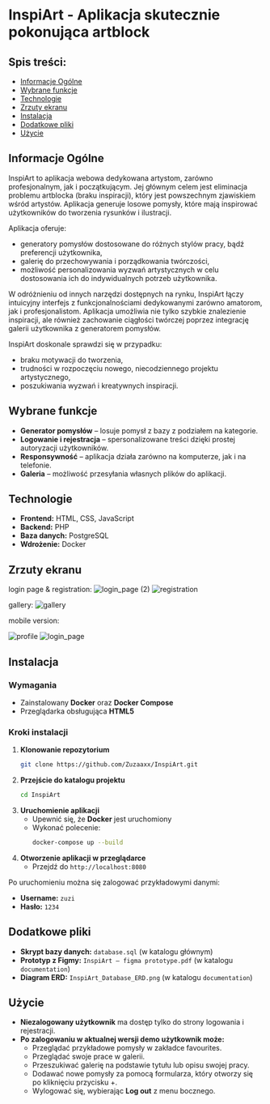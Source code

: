 # InspiArt - Aplikacja skutecznie pokonująca artblock

## Spis treści:
- [Informacje Ogólne](#informacje-ogólne)
- [Wybrane funkcje](#wybrane-funkcje)
- [Technologie](#technologie)
- [Zrzuty ekranu](#zrzuty-ekranu)
- [Instalacja](#instalacja)
- [Dodatkowe pliki](#dodatkowe-pliki)
- [Użycie](#użycie)

## Informacje Ogólne
InspiArt to aplikacja webowa dedykowana artystom, zarówno profesjonalnym, jak i początkującym. Jej głównym celem jest eliminacja problemu artblocka (braku inspiracji), który jest powszechnym zjawiskiem wśród artystów. Aplikacja generuje losowe pomysły, które mają inspirować użytkowników do tworzenia rysunków i ilustracji. 

Aplikacja oferuje:
- generatory pomysłów dostosowane do różnych stylów pracy, bądź preferencji użytkownika,
- galerię do przechowywania i porządkowania twórczości,
- możliwość personalizowania wyzwań artystycznych w celu dostosowania ich do indywidualnych potrzeb użytkownika. 

W odróżnieniu od innych narzędzi dostępnych na rynku, InspiArt łączy intuicyjny interfejs z funkcjonalnościami dedykowanymi zarówno amatorom, jak i profesjonalistom. Aplikacja umożliwia nie tylko szybkie znalezienie inspiracji, ale również zachowanie ciągłości twórczej poprzez integrację galerii użytkownika z generatorem pomysłów.

InspiArt doskonale sprawdzi się w przypadku:
- braku motywacji do tworzenia, 
- trudności w rozpoczęciu nowego, niecodziennego projektu artystycznego, 
- poszukiwania wyzwań i kreatywnych inspiracji. 

## Wybrane funkcje
- **Generator pomysłów** – losuje pomysł z bazy z podziałem na kategorie.
- **Logowanie i rejestracja** – spersonalizowane treści dzięki prostej autoryzacji użytkowników.
- **Responsywność** – aplikacja działa zarówno na komputerze, jak i na telefonie.
- **Galeria** – możliwość przesyłania własnych plików do aplikacji.

## Technologie
- **Frontend:** HTML, CSS, JavaScript
- **Backend:** PHP
- **Baza danych:** PostgreSQL
- **Wdrożenie:** Docker

## Zrzuty ekranu

login page & registration:
![login_page (2)](https://github.com/user-attachments/assets/9fb50f95-5d5e-4887-9e98-2959dec51f7b)
![registration](https://github.com/user-attachments/assets/ce400bde-1aae-47de-ac12-4fe1c4f12219)


gallery:
![gallery](https://github.com/user-attachments/assets/e81a5ae3-37aa-4599-95c0-bfc023d3cb1f)

mobile version:

![profile](https://github.com/user-attachments/assets/a22a7e96-655b-4859-81e7-000d9dcd8da3)
![login_page](https://github.com/user-attachments/assets/d4a9e708-d3e0-4964-a8b7-43f6717eb30b)

## Instalacja
### Wymagania
- Zainstalowany **Docker** oraz **Docker Compose**
- Przeglądarka obsługująca **HTML5**

### Kroki instalacji
1. **Klonowanie repozytorium**  
   ```sh
   git clone https://github.com/Zuzaaxx/InspiArt.git
   ```
2. **Przejście do katalogu projektu**  
   ```sh
   cd InspiArt
   ```
3. **Uruchomienie aplikacji**  
   - Upewnić się, że **Docker** jest uruchomiony
   - Wykonać polecenie:  
     ```sh
     docker-compose up --build
     ```
4. **Otworzenie aplikacji w przeglądarce**  
   - Przejdź do `http://localhost:8080`

Po uruchomieniu można się zalogować przykładowymi danymi:
- **Username:** `zuzi`
- **Hasło:** `1234`

## Dodatkowe pliki
- **Skrypt bazy danych:** `database.sql` (w katalogu głównym)
- **Prototyp z Figmy:** `InspiArt – figma prototype.pdf` (w katalogu `documentation`)
- **Diagram ERD:** `InspiArt_Database_ERD.png` (w katalogu `documentation`)

## Użycie
- **Niezalogowany użytkownik** ma dostęp tylko do strony logowania i rejestracji.
- **Po zalogowaniu w aktualnej wersji demo użytkownik może:**
  - Przeglądać przykładowe pomysły w zakładce favourites.
  - Przeglądać swoje prace w galerii.
  - Przeszukiwać galerię na podstawie tytułu lub opisu swojej pracy.
  - Dodawać nowe pomysły za pomocą formularza, który otworzy się po kliknięciu przycisku +.
  - Wylogować się, wybierając **Log out** z menu bocznego.
